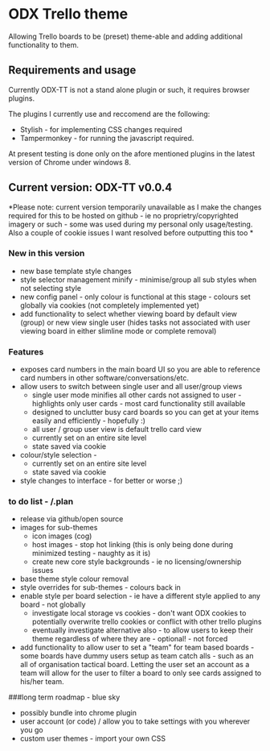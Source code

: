 # ODX Trello theme
Allowing Trello boards to be (preset) theme-able and adding additional functionality to them.

## Requirements and usage

Currently ODX-TT is not a stand alone plugin or such, it requires browser plugins. 

The plugins I currently use and reccomend are the following:

 - Stylish - for implementing CSS changes required
 - Tampermonkey - for running the javascript required.
 
At present testing is done only on the afore mentioned plugins in the latest version of Chrome under windows 8.


## Current version: ODX-TT v0.0.4

*Please note: current version temporarily unavailable as I make the changes required for this to be hosted on github - ie no proprietry/copyrighted imagery or such - some was used during my personal only usage/testing. Also a couple of cookie issues I want resolved before outputting this too *

### New in this version
- new base template style changes
- style selector management minify - minimise/group all sub styles when not selecting style
- new config panel - only colour is functional at this stage - colours set globally via cookies (not completely implemented yet)
- add functionality to select whether viewing board by default view (group) or new view single user (hides tasks not associated with user viewing board in either slimline mode or complete removal)

### Features
- exposes card numbers in the main board UI so you are able to reference card numbers in other software/conversations/etc.
- allow users to switch between single user and all user/group views
  - single user mode minifies all other cards not assigned to user - highlights only user cards - most card functionality still available
  - designed to unclutter busy card boards so you can get at your items easily and efficiently - hopefully :)
  - all user / group  user view is default trello card view
  - currently set on an entire site level 
  - state saved via cookie 
- colour/style selection - 
  - currently set on an entire site level 
  - state saved via cookie
- style changes to interface - for better or worse ;)

### to do list - /.plan
- release via github/open source
- images for sub-themes
    - icon images (cog)
    - host images - stop hot linking (this is only being done during minimized testing - naughty as it is)
    - create new core style backgrounds - ie no licensing/ownership issues
- base theme style colour removal
- style overrides for sub-themes - colours back in
- enable style per board selection - ie have a different style applied to any board - not globally
    - investigate local storage vs cookies - don't want ODX cookies to potentially overwrite trello cookies or conflict with other trello plugins
    - eventually investigate alternative also - to allow users to keep their theme regardless of where they are - optional! - not forced
- add functionality to allow user to set a "team" for team based boards - some boards have dummy users setup as team catch alls - such as an all of organisation tactical board. Letting the user set an account as a team will allow for the user to filter a board to only see cards assigned to his/her team.

###long term roadmap - blue sky
- possibly bundle into chrome plugin
- user account (or code) / allow you to take settings with you wherever you go
- custom user themes - import your own CSS

